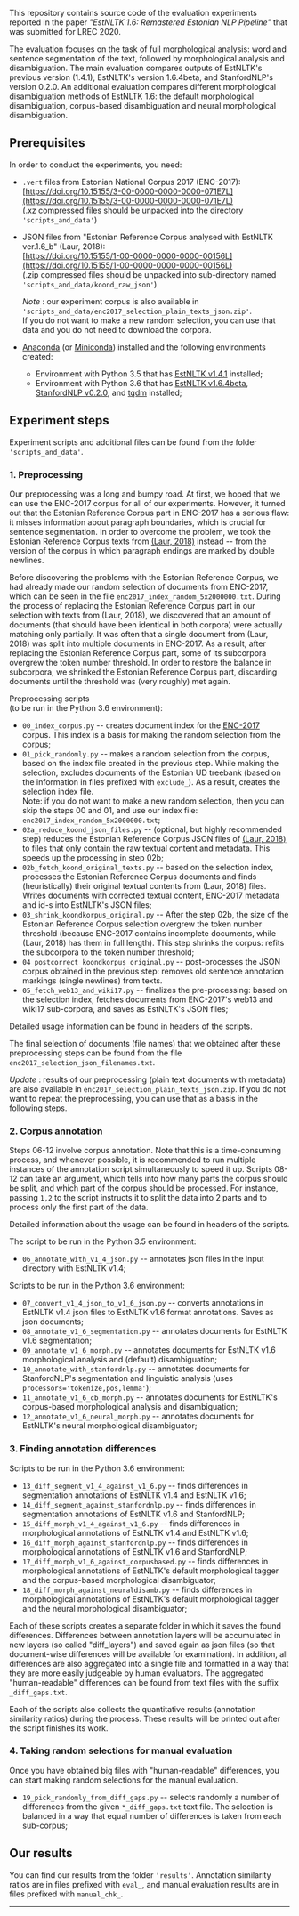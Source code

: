 
This repository contains source code of the evaluation experiments reported in the paper _"EstNLTK 1.6: Remastered Estonian NLP Pipeline"_ that was submitted for LREC 2020.

The evaluation focuses on the task of full morphological analysis: word and sentence segmentation of the text, followed by morphological analysis and disambiguation.
The main evaluation compares outputs of EstNLTK's previous version (1.4.1), EstNLTK's version 1.6.4beta, and StanfordNLP's version 0.2.0. 
An additional evaluation compares different morphological disambiguation methods of EstNLTK 1.6: the default morphological disambiguation, corpus-based disambiguation and neural morphological disambiguation.

## Prerequisites

In order to conduct the experiments, you need:

* `.vert` files from Estonian National Corpus 2017 (ENC-2017): <br/> 
    [https://doi.org/10.15155/3-00-0000-0000-0000-071E7L](https://doi.org/10.15155/3-00-0000-0000-0000-071E7L) <br/>
    (.xz compressed files should be unpacked into the directory `'scripts_and_data'`)

* JSON files from "Estonian Reference Corpus analysed with EstNLTK ver.1.6_b" (Laur, 2018): <br/>
    [https://doi.org/10.15155/1-00-0000-0000-0000-00156L](https://doi.org/10.15155/1-00-0000-0000-0000-00156L) <br/>
    (.zip compressed files should be unpacked into sub-directory named `'scripts_and_data/koond_raw_json'`)

    _Note_ : our experiment corpus is also available in `'scripts_and_data/enc2017_selection_plain_texts_json.zip'`. <br/> If you do not want to make a new random selection, you can use that data and you do not need to download the corpora.  

* [Anaconda](https://www.anaconda.com/distribution/) (or [Miniconda](https://docs.conda.io/en/latest/miniconda.html)) installed and the following environments created:

	* Environment with Python 3.5 that has [EstNLTK v1.4.1](https://github.com/estnltk/estnltk) installed;
	* Environment with Python 3.6 that has [EstNLTK v1.6.4beta](https://github.com/estnltk/estnltk), [StanfordNLP v0.2.0](https://stanfordnlp.github.io/stanfordnlp/), and [tqdm](https://github.com/tqdm/tqdm) installed;

## Experiment steps

Experiment scripts and additional files can be found from the folder `'scripts_and_data'`.

### 1. Preprocessing

Our preprocessing was a long and bumpy road. 
At first, we hoped that we can use the ENC-2017 corpus for all of our experiments. However, it turned out that the Estonian Reference Corpus part in ENC-2017 has a serious flaw: it misses information about paragraph boundaries, which is crucial for sentence segmentation. 
In order to overcome the problem, we took the Estonian Reference Corpus texts from [(Laur, 2018)](https://doi.org/10.15155/1-00-0000-0000-0000-00156L) instead -- from the version of the corpus in which paragraph endings are marked by double newlines.

Before discovering the problems with the Estonian Reference Corpus, we had already made our random selection of documents from ENC-2017, which can be seen in the file `enc2017_index_random_5x2000000.txt`.
During the process of replacing the Estonian Reference Corpus part in our selection with texts from (Laur, 2018), we discovered that an amount of documents (that should have been identical in both corpora) were actually matching only partially. 
It was often that a single document from (Laur, 2018) was split into multiple documents in ENC-2017.
As a result, after replacing the Estonian Reference Corpus part, some of its subcorpora overgrew the token number threshold.
In order to restore the balance in subcorpora, we shrinked the Estonian Reference Corpus part, discarding documents until the threshold was (very roughly) met again.

Preprocessing scripts <br/> (to be run in the Python 3.6 environment):

  * `00_index_corpus.py` -- creates document index for the [ENC-2017](https://doi.org/10.15155/3-00-0000-0000-0000-071E7L) corpus. This index is a basis for making the random selection from the corpus;
  * `01_pick_randomly.py` -- makes a random selection from the corpus, based on the index file created in the previous step. While making the selection, excludes documents of the Estonian UD treebank (based on the information in files prefixed with `exclude_`). As a result, creates the selection index file. <br/> 
  Note: if you do not want to make a new random selection, then you can skip the steps 00 and 01, and use our index file: `enc2017_index_random_5x2000000.txt`;
  * `02a_reduce_koond_json_files.py` -- (optional, but highly recommended step) reduces the Estonian Reference Corpus JSON files of [(Laur, 2018)](https://doi.org/10.15155/1-00-0000-0000-0000-00156L) to files that only contain the raw textual content and metadata. This speeds up the processing in step 02b;
  * `02b_fetch_koond_original_texts.py` -- based on the selection index, processes the Estonian Reference Corpus documents and finds (heuristically) their original textual contents from (Laur, 2018) files. Writes documents with corrected textual content, ENC-2017 metadata and id-s into EstNLTK's JSON files;
  * `03_shrink_koondkorpus_original.py` -- After the step 02b, the size of the Estonian Reference Corpus selection overgrew the token number threshold (because ENC-2017 contains incomplete documents, while (Laur, 2018) has them in full length). This step shrinks the corpus: refits the subcorpora to the token number threshold;
  * `04_postcorrect_koondkorpus_original.py` -- post-processes the JSON corpus obtained in the previous step: removes old sentence annotation markings (single newlines) from texts.
  * `05_fetch_web13_and_wiki17.py` -- finalizes the pre-processing: based on the selection index, fetches documents from ENC-2017's web13 and wiki17 sub-corpora, and saves as EstNLTK's JSON files;

Detailed usage information can be found in headers of the scripts.

The final selection of documents (file names) that we obtained after these preprocessing steps can be found from the file `enc2017_selection_json_filenames.txt`.

_Update_ : results of our preprocessing (plain text documents with metadata) are also available in  `enc2017_selection_plain_texts_json.zip`. If you do not want to repeat the preprocessing, you can use that as a basis in the following steps.

### 2. Corpus annotation

Steps 06-12 involve corpus annotation. Note that this is a time-consuming process, and whenever possible, it is recommended to run multiple instances of the annotation script simultaneously to speed it up. Scripts 08-12 can take an argument, which tells into how many parts the corpus should be split, and which part of the corpus should be processed. For instance, passing `1,2` to the script instructs it to split the data into 2 parts and to process only the first part of the data. 

Detailed information about the usage can be found in headers of the scripts.     

The script to be run in the Python 3.5 environment:

  * `06_annotate_with_v1_4_json.py` -- annotates json files in the input directory with EstNLTK v1.4;

Scripts to be run in the Python 3.6 environment:

  * `07_convert_v1_4_json_to_v1_6_json.py` -- converts annotations in EstNLTK v1.4 json files to EstNLTK v1.6 format annotations. Saves as json documents;
  * `08_annotate_v1_6_segmentation.py` -- annotates documents for EstNLTK v1.6 segmentation;
  * `09_annotate_v1_6_morph.py` -- annotates documents for EstNLTK v1.6 morphological analysis and (default) disambiguation;
  * `10_annotate_with_stanfordnlp.py` -- annotates documents for StanfordNLP's segmentation and linguistic analysis (uses `processors='tokenize,pos,lemma'`);
  * `11_annotate_v1_6_cb_morph.py` -- annotates documents for EstNLTK's corpus-based morphological analysis and disambiguation;
  * `12_annotate_v1_6_neural_morph.py` -- annotates documents for EstNLTK's neural morphological disambiguator;

### 3. Finding annotation differences

Scripts to be run in the Python 3.6 environment:

  * `13_diff_segment_v1_4_against_v1_6.py` -- finds differences in segmentation annotations of EstNLTK v1.4 and EstNLTK v1.6;
  * `14_diff_segment_against_stanfordnlp.py` -- finds differences in segmentation annotations of EstNLTK v1.6 and StanfordNLP;
  * `15_diff_morph_v1_4_against_v1_6.py` -- finds differences in morphological annotations of EstNLTK v1.4 and EstNLTK v1.6;
  * `16_diff_morph_against_stanfordnlp.py` -- finds differences in morphological annotations of EstNLTK v1.6 and StanfordNLP;
  * `17_diff_morph_v1_6_against_corpusbased.py` -- finds differences in morphological annotations of EstNLTK's default morphological tagger and the corpus-based morphological disambiguator;
  * `18_diff_morph_against_neuraldisamb.py` -- finds differences in morphological annotations of EstNLTK's default morphological tagger and the neural morphological disambiguator;

Each of these scripts creates a separate folder in which it saves the found differences. 
Differences between annotation layers will be accumulated in new layers (so called "diff_layers") and saved again as json files (so that document-wise differences will be available for examination).
In addition, all differences are also aggregated into a single file and formatted in a way that they are more easily judgeable by human evaluators. 
The aggregated "human-readable" differences can be found from text files with the suffix `_diff_gaps.txt`.

Each of the scripts also collects the quantitative results (annotation similarity ratios) during the process.
These results will be printed out after the script finishes its work. 


### 4. Taking random selections for manual evaluation

Once you have obtained big files with "human-readable" differences, you can start making random selections for the manual evaluation.

  * `19_pick_randomly_from_diff_gaps.py` -- selects randomly a number of differences from the given `*_diff_gaps.txt` text file. The selection is balanced in a way that equal number of differences is taken from each sub-corpus; 


## Our results

You can find our results from the folder `'results'`. Annotation similarity ratios are in files prefixed with `eval_`, and manual evaluation results are in files prefixed with `manual_chk_`.

---